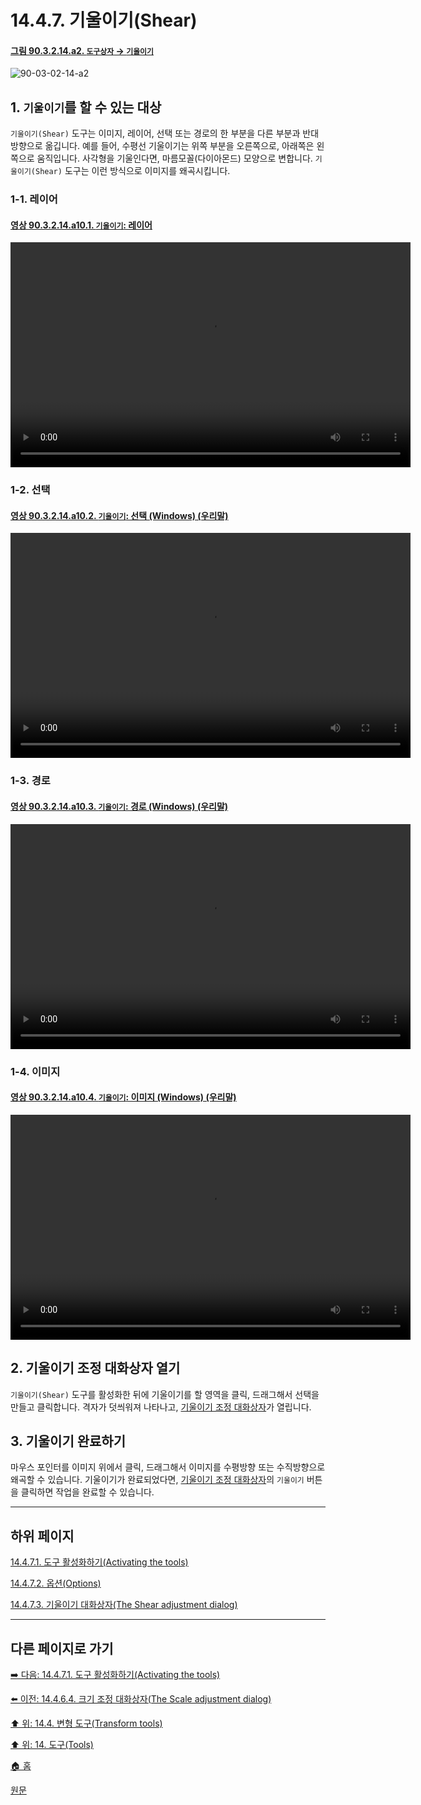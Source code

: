 # 14.4.7. 기울이기(Shear)

<a id="90-03-02-14-a2"></a>

#### [그림 90.3.2.14.a2. `도구상자` → `기울이기`](./90-03-02-14-shear.md#90-03-02-14-a2)
![90-03-02-14-a2](https://github.com/wonder13662/gimp/assets/15767104/00c29967-ab01-418f-9a96-44a4d4f306a5)

<a id="14-04-07-s1"></a>

## 1. `기울이기`를 할 수 있는 대상
`기울이기(Shear)` 도구는 이미지, 레이어, 선택 또는 경로의 한 부분을 다른 부분과 반대 방향으로 옮깁니다. 예를 들어, 수평선 기울이기는 위쪽 부분을 오른쪽으로, 아래쪽은 왼쪽으로 움직입니다. 사각형을 기울인다면, 마름모꼴(다이아몬드) 모양으로 변합니다. `기울이기(Shear)` 도구는 이런 방식으로 이미지를 왜곡시킵니다.

<a id="14-04-07-s1-01"></a>

### 1-1. 레이어

<a id="90-03-02-14-a10-01"></a>

#### [영상 90.3.2.14.a10.1. `기울이기`: 레이어](./90-03-02-14-shear.md#90-03-02-14-a10-01)
<video controls="controls" width="640" height="360" src="https://github.com/wonder13662/gimp/assets/15767104/4e04a3f5-dc70-4008-bf1a-3d604a8a3f98"></video>

<a id="14-04-07-s1-02"></a>

### 1-2. 선택

<a id="90-03-02-14-a10-02"></a>

#### [영상 90.3.2.14.a10.2. `기울이기`: 선택 (Windows) (우리말)](./90-03-02-14-shear.md#90-03-02-14-a10-02)
<video controls="controls" width="640" height="360" src="https://github.com/wonder13662/gimp/assets/15767104/0b84917b-9219-424f-8d4d-9e0ef05f0dc6"></video>

<a id="14-04-07-s1-03"></a>

### 1-3. 경로

<a id="90-03-02-14-a10-03"></a>

#### [영상 90.3.2.14.a10.3. `기울이기`: 경로 (Windows) (우리말)](./90-03-02-14-shear.md#90-03-02-14-a10-03)
<video controls="controls" width="640" height="360" src="https://github.com/wonder13662/gimp/assets/15767104/f1553011-f234-4a57-9161-7dc14898434c"></video>

<a id="14-04-07-s1-04"></a>

### 1-4. 이미지

<a id="90-03-02-14-a10-04"></a>

#### [영상 90.3.2.14.a10.4. `기울이기`: 이미지 (Windows) (우리말)](./90-03-02-14-shear.md#90-03-02-14-a10-04)
<video controls="controls" width="640" height="360" src="https://github.com/wonder13662/gimp/assets/15767104/8a30e91c-a8c7-4a53-9d94-0a56361eb4d4"></video>

<a id="14-04-07-s2"></a>

## 2. 기울이기 조정 대화상자 열기
`기울이기(Shear)` 도구를 활성화한 뒤에 기울이기를 할 영역을 클릭, 드래그해서 선택을 만들고 클릭합니다. 격자가 덧씌워져 나타나고, [기울이기 조정 대화상자](./14-04-07-03-shear_adjustment_dialog.md)가 열립니다.

<a id="14-04-07-s3"></a>

## 3. 기울이기 완료하기
마우스 포인터를 이미지 위에서 클릭, 드래그해서 이미지를 수평방향 또는 수직방향으로 왜곡할 수 있습니다. 기울이기가 완료되었다면, [기울이기 조정 대화상자](./14-04-07-03-shear_adjustment_dialog.md)의 `기울이기` 버튼을 클릭하면 작업을 완료할 수 있습니다.

***

## 하위 페이지

[14.4.7.1. 도구 활성화하기(Activating the tools)](./14-04-07-01-activating_the_tool.md)

[14.4.7.2. 옵션(Options)](./14-04-07-02-options.md)

[14.4.7.3. 기울이기 대화상자(The Shear adjustment dialog)](./14-04-07-03-shear_adjustment_dialog.md)

***

## 다른 페이지로 가기

[➡️ 다음: 14.4.7.1. 도구 활성화하기(Activating the tools)](./14-04-07-01-activating_the_tool.md)

[⬅️ 이전: 14.4.6.4. 크기 조정 대화상자(The Scale adjustment dialog)](./14-04-06-04-scale_adjustment_dialog.md)

[⬆️ 위: 14.4. 변형 도구(Transform tools)](./14-04-00-transform-tools.md)

[⬆️ 위: 14. 도구(Tools)](./14-00-tools.md)

[🏠 홈](./00-home.md)

[원문](https://docs.gimp.org/2.10/ko/gimp-tool-shear.html)